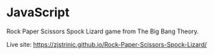 # JavaScript

Rock Paper Scissors Spock Lizard game from The Big Bang Theory.


Live site: https://zjstrinic.github.io/Rock-Paper-Scissors-Spock-Lizard/

